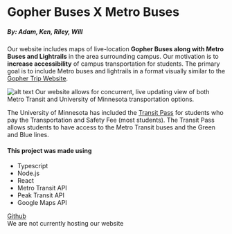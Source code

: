 # Gopher Buses X Metro Buses
##### *By: Adam, Ken, Riley, Will*
Our website includes maps of live-location **Gopher Buses along with Metro Buses and Lightrails** in the area surrounding campus. 
Our motivation is to **increase accessibility** of campus transportation for students. The primary goal is to include Metro buses and lightrails
in a format visually similar to the [Gopher Trip Website](https://umn.rider.peaktransit.com/).

![alt text](https://raw.github.umn.edu/joh20327/Gopher-City-Bus/Develop/gophermetrowebsite.png?token=GHSAT0AAAAAAAAA2I62OSM5UBDQJ444OLAWZNLLNJA)
Our website allows for concurrent, live updating view of both Metro Transit and University of Minnesota transportation options.

The University of Minnesota has included the [Transit Pass](https://pts.umn.edu/Transit/Transit-Passes/Universal-Transit-Pass "UMN Transit Pass") for students who pay the Transportation and Safety Fee (most students). 
The Transit Pass allows students to have access to the Metro Transit buses and the Green and Blue lines. 

#### This project was made using 
- Typescript
- Node.js
- React
- Metro Transit API
- Peak Transit API
- Google Maps API 


[Github](https://github.umn.edu/joh20327/Gopher-City-Bus) \
We are not currently hosting our website
